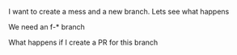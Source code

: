 I want to create a mess and a new branch. Lets see what happens

We need an f-* branch

What happens if I create a PR for this branch
